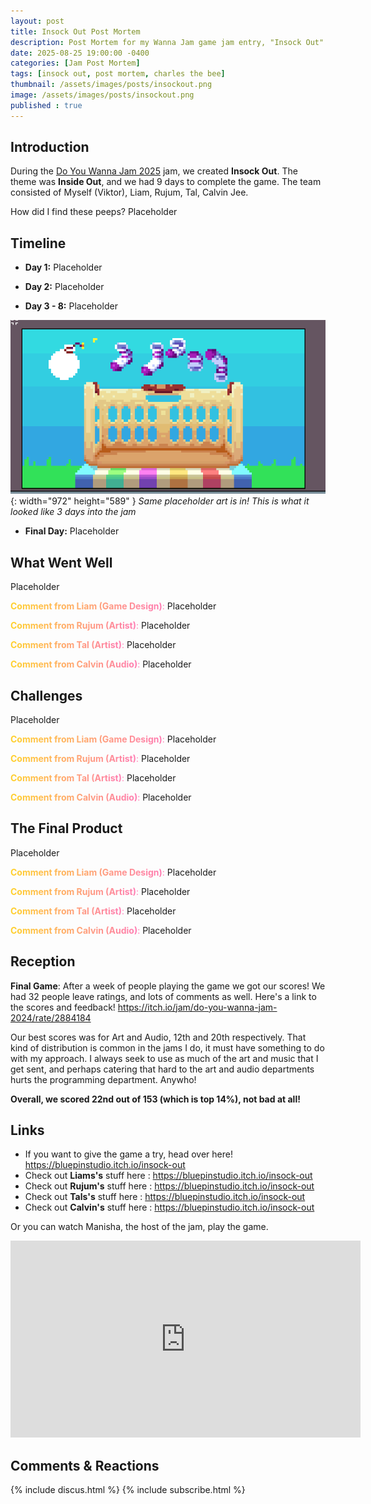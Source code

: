 ```yaml
---
layout: post
title: Insock Out Post Mortem
description: Post Mortem for my Wanna Jam game jam entry, "Insock Out"
date: 2025-08-25 19:00:00 -0400
categories: [Jam Post Mortem]
tags: [insock out, post mortem, charles the bee]
thumbnail: /assets/images/posts/insockout.png
image: /assets/images/posts/insockout.png
published : true
---
```


## Introduction

During the [Do You Wanna Jam 2025](https://itch.io/jam/do-you-wanna-jam-2025) jam, we created **Insock Out**. The theme was **Inside Out**, and we had 9 days to complete the game. The team consisted of Myself (Viktor), Liam, Rujum, Tal, Calvin Jee.

How did I find these peeps? Placeholder


## Timeline

- **Day 1:** Placeholder


- **Day 2:** Placeholder

- **Day 3 - 8:** Placeholder

![Desktop View](/assets/images/posts/insock2.png){: width="972" height="589" }
_Same placeholder art is in! This is what it looked like 3 days into the jam_

- **Final Day:** Placeholder

## What Went Well

Placeholder

<span style="background: linear-gradient(90deg, #FFD12C, #ff7bb5); -webkit-background-clip: text; color: transparent;">**Comment from Liam  (Game Design)**:</span> Placeholder

<span style="background: linear-gradient(90deg, #FFD12C, #ff7bb5); -webkit-background-clip: text; color: transparent;">**Comment from Rujum  (Artist)**:</span> Placeholder

<span style="background: linear-gradient(90deg, #FFD12C, #ff7bb5); -webkit-background-clip: text; color: transparent;">**Comment from Tal  (Artist)**:</span> Placeholder

<span style="background: linear-gradient(90deg, #FFD12C, #ff7bb5); -webkit-background-clip: text; color: transparent;">**Comment from Calvin (Audio)**:</span> Placeholder



## Challenges

Placeholder

<span style="background: linear-gradient(90deg, #FFD12C, #ff7bb5); -webkit-background-clip: text; color: transparent;">**Comment from Liam  (Game Design)**:</span> Placeholder

<span style="background: linear-gradient(90deg, #FFD12C, #ff7bb5); -webkit-background-clip: text; color: transparent;">**Comment from Rujum  (Artist)**:</span> Placeholder

<span style="background: linear-gradient(90deg, #FFD12C, #ff7bb5); -webkit-background-clip: text; color: transparent;">**Comment from Tal  (Artist)**:</span> Placeholder

<span style="background: linear-gradient(90deg, #FFD12C, #ff7bb5); -webkit-background-clip: text; color: transparent;">**Comment from Calvin (Audio)**:</span> Placeholder


## The Final Product

Placeholder

<span style="background: linear-gradient(90deg, #FFD12C, #ff7bb5); -webkit-background-clip: text; color: transparent;">**Comment from Liam  (Game Design)**:</span> Placeholder

<span style="background: linear-gradient(90deg, #FFD12C, #ff7bb5); -webkit-background-clip: text; color: transparent;">**Comment from Rujum  (Artist)**:</span> Placeholder

<span style="background: linear-gradient(90deg, #FFD12C, #ff7bb5); -webkit-background-clip: text; color: transparent;">**Comment from Tal  (Artist)**:</span> Placeholder

<span style="background: linear-gradient(90deg, #FFD12C, #ff7bb5); -webkit-background-clip: text; color: transparent;">**Comment from Calvin (Audio)**:</span> Placeholder


## Reception

**Final Game**: After a week of people playing the game we got our scores! We had 32 people leave ratings, and lots of comments as well. Here's a link to the scores and feedback! <https://itch.io/jam/do-you-wanna-jam-2024/rate/2884184>

Our best scores was for Art and Audio, 12th and 20th respectively. That kind of distribution is common in the jams I do, it must have something to do with my approach. I always seek to use as much of the art and music that I get sent, and perhaps catering that hard to the art and audio departments hurts the programming department. Anywho! 

**Overall, we scored 22nd out of 153 (which is top 14%), not bad at all!**


## Links

- If you want to give the game a try, head over here! <https://bluepinstudio.itch.io/insock-out>
- Check out **Liams's** stuff here : <https://bluepinstudio.itch.io/insock-out>
- Check out **Rujum's** stuff here : <https://bluepinstudio.itch.io/insock-out>
- Check out **Tals's** stuff here : <https://bluepinstudio.itch.io/insock-out>
- Check out **Calvin's** stuff here : <https://bluepinstudio.itch.io/insock-out>


Or you can watch Manisha, the host of the jam, play the game.
<iframe width="560" height="315" src="https://www.youtube.com/embed/LhJH53CKRV4?si=wd0bU1BrjLSCOnfV&amp;start=17522" title="YouTube video player" frameborder="0" allow="accelerometer; autoplay; clipboard-write; encrypted-media; gyroscope; picture-in-picture; web-share" referrerpolicy="strict-origin-when-cross-origin" allowfullscreen></iframe>

## Comments & Reactions

{% include discus.html %}
{% include subscribe.html %}